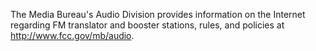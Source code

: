 The Media Bureau's Audio Division provides information on the Internet regarding FM translator and booster stations, rules, and policies at http://www.fcc.gov/mb/audio.
                                

